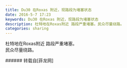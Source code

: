 ```yaml
---
title: Du30 在Roxas 附近，现路段为堵塞状态
date: 2016-5-7 17:23
keywords: Du30 在Roxas 附近，现路段为堵塞状态
description: 杜特地在Roxas附近 路段严重堵塞。民众尽量绕路。
categories: sharing
---
```

<td class="t_f" id="postmessage_327233">

杜特地在Roxas附近 路段严重堵塞。<br/>
民众尽量绕路。<br/>
<img alt="" border="0" class="zoom" data-cf-modified-8702eb668f4aef593196c755-="" file="http://www.flw.ph/data/appbyme/upload/image/201605/07/WVA1LGLYdSvb.jpg" id="aimg_V737l" lazyloadthumb="1" onclick="" onmouseover="" src="http://www.flw.ph/data/appbyme/upload/image/201605/07/WVA1LGLYdSvb.jpg"/><br/>
</td>
###### 转载自[菲龙网]